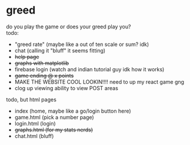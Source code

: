 # greed
do you play the game or does your greed play you? <br>
todo: 
- "greed rate" (maybe like a out of ten scale or sum? idk)
- chat (calling it "bluff" it seems fitting)
- ~~help page~~
- ~~graphs with matplotlib~~
- firebase login (watch and indian tutorial guy idk how it works)
- ~~game ending @ x points~~
- MAKE THE WEBSITE COOL LOOKIN!!!! need to up my react game gng
- clog up viewing ability to view POST areas

todo, but html pages
- index (home, maybe like a go/login button here)
- game.html (pick a number page)
- login.html (login)
- ~~graphs.html (for my stats nerds)~~
- chat.html (bluff)
